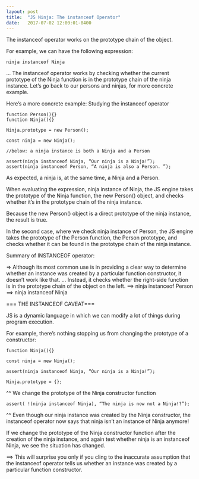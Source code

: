 ```yaml
---
layout: post
title:  "JS Ninja: The instanceof Operator"
date:   2017-07-02 12:00:01-0400
---
```

The instanceof operator works on the prototype chain of the object.

For example, we can have the following expression:

    ninja instanceof Ninja

… The instanceof operator works by checking whether the current prototype of the Ninja function is in the prototype chain of the ninja instance. Let’s go back to our persons and ninjas, for more concrete example.

Here’s a more concrete example: Studying the instanceof operator

    function Person(){}
    function Ninja(){}

    Ninja.prototype = new Person();

    const ninja = new Ninja();

    //below: a ninja instance is both a Ninja and a Person

    assert(ninja instanceof Ninja, “Our ninja is a Ninja!”);
    assert(ninja instanceof Person, “A ninja is also a Person. ”);

As expected, a ninja is, at the same time, a Ninja and a Person.

When evaluating the expression, ninja instance of Ninja, the JS engine takes the prototype of the Ninja function, the new Person() object, and checks whether it’s in the prototype chain of the ninja instance.

Because the new Person() object is a direct prototype of the ninja instance, the result is true.

In the second case, where we check ninja instance of Person, the JS engine takes the prototype of the Person function, the Person prototype, and checks whether it can be found in the prototype chain of the ninja instance.

Summary of INSTANCEOF operator:

=> Although its most common use is in providing a clear way to determine whether an instance was created by a particular function constructor, it doesn’t work like that.
… Instead, it checks whether the right-side function is in the prototype chain of the object on the left.
    ==> ninja instanceof Person
    ==> ninja instanceof Ninja


=== THE INSTANCEOF CAVEAT===

JS is a dynamic language in which we can modify a lot of things during program execution.

For example, there’s nothing stopping us from changing the prototype of a constructor:

    function Ninja(){}

    const ninja = new Ninja();

    assert(ninja instanceof Ninja, “Our ninja is a Ninja!”);

    Ninja.prototype = {};

^^ We change the prototype of the Ninja constructor function

    assert( !(ninja instanceof Ninja), “The ninja is now not a Ninja!?”);

^^ Even though our ninja instance was created by the Ninja constructor, the instanceof operator now says that ninja isn’t an instance of Ninja anymore!

If we change the prototype of the Ninja constructor function after the creation of the ninja instance, and again test whether ninja is an instanceof Ninja, we see the situation has changed.

==> This will surprise you only if you cling to the inaccurate assumption that the instanceof operator tells us whether an instance was created by a particular function constructor.
